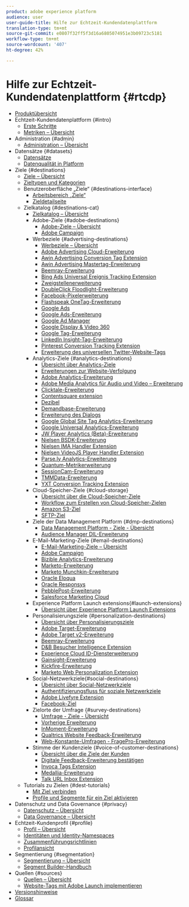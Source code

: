 ```yaml
---
product: adobe experience platform
audience: user
user-guide-title: Hilfe zur Echtzeit-Kundendatenplattform
translation-type: tm+mt
source-git-commit: e0807f32ff5f3d16a6805074951e3b09723c5181
workflow-type: tm+mt
source-wordcount: '407'
ht-degree: 42%

---
```



# Hilfe zur Echtzeit-Kundendatenplattform {#rtcdp}

* [Produktübersicht](overview.md)
* Echtzeit-Kundendatenplattform {#intro}
   * [Erste Schritte](get-started.md)
   * [Metriken – Übersicht](home-page-dashboards.md)
* Administration {#admin}
   * [Administration – Übersicht](administration/admin-overview.md)
* Datensätze {#datasets}
   * [Datensätze](datasets/dataset.md)
   * [Datenqualität in Platform](datasets/data-quality.md)
* Ziele {#destinations}
   * [Ziele – Übersicht](destinations/destinations-overview.md)
   * [Zieltypen und Kategorien](/help/rtcdp/destinations/destination-types.md)
   * Benutzeroberfläche „Ziele“ {#destinations-interface}
      * [Arbeitsbereich „Ziele“](destinations/destinations-workspace.md)
      * [Zieldetailseite](destinations/destination-details-page.md)
   * Zielkatalog {#destinations-cat}
      * [Zielkatalog – Übersicht](destinations/destinations-catalog.md)
      * Adobe-Ziele {#adobe-destinations}
         * [Adobe-Ziele – Übersicht](destinations/adobe-destinations.md)
         * [Adobe Campaign](destinations/adobe-campaign-destination.md)
      * Werbeziele {#advertising-destinations}
         * [Werbeziele – Übersicht](destinations/advertising-destinations.md)
         * [Adobe Advertising Cloud-Erweiterung](/help/rtcdp/destinations/adobe-advertising-cloud-extension.md)
         * [Awin Advertising Conversion Tag Extension](/help/rtcdp/destinations/awin-conversiontag-extension.md)
         * [Awin Advertising Mastertag-Erweiterung](/help/rtcdp/destinations/awin-mastertag-extension.md)
         * [Beemray-Erweiterung](/help/rtcdp/destinations/beemray-extension.md)
         * [Bing Ads Universal Ereignis Tracking Extension](/help/rtcdp/destinations/bing-ads-extension.md)
         * [Zweigstellenerweiterung](/help/rtcdp/destinations/branch-extension.md)
         * [DoubleClick Floodlight-Erweiterung](/help/rtcdp/destinations/doubleclick-floodlight-extension.md)
         * [Facebook-Pixelerweiterung](/help/rtcdp/destinations/facebook-pixel-extension.md)
         * [Flashspeak OneTag-Erweiterung](/help/rtcdp/destinations/flashtalking-extension.md)
         * [Google Ads](/help/rtcdp/destinations/google-ads-destination.md)
         * [Google Ads-Erweiterung](/help/rtcdp/destinations/google-ads-extension.md)
         * [Google Ad Manager](/help/rtcdp/destinations/google-ad-manager-destination.md)
         * [Google Display &amp; Video 360](/help/rtcdp/destinations/google-dv360-destination.md)
         * [Google Tag-Erweiterung](/help/rtcdp/destinations/gtag-advertising-extension.md)
         * [LinkedIn Insight-Tag-Erweiterung](/help/rtcdp/destinations/linkedin-extension.md)
         * [Pinterest Conversion Tracking Extension](destinations/pinterest-extension.md)
         * [Erweiterung des universellen Twitter-Website-Tags](destinations/twitter-uwt-extension.md)
      * Analytics-Ziele {#analytics-destinations}
         * [Übersicht über Analytics-Ziele](destinations/analytics-destinations.md)
         * [Erweiterungen zur Website-Verfolgung](/help/rtcdp/destinations/adform-extension.md)
         * [Adobe Analytics-Erweiterung](/help/rtcdp/destinations/adobe-analytics-extension.md)
         * [Adobe Media Analytics für Audio und Video – Erweiterung](/help/rtcdp/destinations/adobe-video-analytics-extension.md)
         * [Clicktale-Erweiterung](/help/rtcdp/destinations/clicktale-extension.md)
         * [Contentsquare extension](/help/rtcdp/destinations/contentsquare-extension.md)
         * [Dezibel](/help/rtcdp/destinations/decibel-extension.md)
         * [Demandbase-Erweiterung](/help/rtcdp/destinations/demandbase-extension.md)
         * [Erweiterung des Dialogs](/help/rtcdp/destinations/dialogtech-extension.md)
         * [Google Global Site Tag Analytics-Erweiterung](/help/rtcdp/destinations/gtag-analytics-extension.md)
         * [Google Universal Analytics-Erweiterung](/help/rtcdp/destinations/google-universal-analytics-extension.md)
         * [JW Player Analytics (Beta)-Erweiterung](/help/rtcdp/destinations/jw-player-analytics-extension.md)
         * [Nielsen BSDK-Erweiterung](destinations/nielsen-bsdk-extension.md)
         * [Nielsen IMA Handler Extension](destinations/nielsen-ima-extension.md)
         * [Nielsen VideoJS Player Handler Extension](destinations/nielsen-videojs-extension.md)
         * [Parse.ly Analytics-Erweiterung](destinations/parsely-extension.md)
         * [Quantum-Metrikerweiterung](destinations/quantum-metric-extension.md)
         * [SessionCam-Erweiterung](destinations/sessioncam-extension.md)
         * [TMMData-Erweiterung](destinations/tmmdata-extension.md)
         * [YXT Conversion Tracking Extension](destinations/yext-extension.md)
      * Cloud-Speicher-Ziele {#cloud-storage}
         * [Übersicht über die Cloud-Speicher-Ziele](destinations/cloud-storage-destinations.md)
         * [Workflow zum Erstellen von Cloud-Speicher-Zielen](/help/rtcdp/destinations/cloud-storage-destinations-workflow.md)
         * [Amazon S3-Ziel](destinations/amazon-s3-destination.md)
         * [SFTP-Ziel](destinations/sftp-destination.md)
      * Ziele der Data Management Platform {#dmp-destinations}
         * [Data Management Platform - Ziele - Übersicht](destinations/dmp-destinations.md)
         * [Audience Manager DIL-Erweiterung](/help/rtcdp/destinations/aam-dil-extension.md)
      * E-Mail-Marketing-Ziele {#email-destinations}
         * [E-Mail-Marketing-Ziele – Übersicht](destinations/email-marketing-destinations.md)
         * [Adobe Campaign](destinations/adobe-campaign-destination.md)
         * [Bizible Analytics-Erweiterung](/help/rtcdp/destinations/bizible-extension.md)
         * [Marketo-Erweiterung](destinations/marketo-extension.md)
         * [Marketo Munchkin-Erweiterung](destinations/marketo-munchkin-extension.md)
         * [Oracle Eloqua](destinations/oracle-eloqua-destination.md)
         * [Oracle Responsys](destinations/oracle-responsys-destination.md)
         * [PebblePost-Erweiterung](destinations/pebblepost-extension.md)
         * [Salesforce Marketing Cloud](destinations/salesforce-marketing-cloud-destination.md)
      * Experience Platform Launch extensions{#launch-extensions}
         * [Übersicht über Experience Platform Launch Extensions](/help/rtcdp/destinations/experience-platform-launch-extensions.md)
      * Personalisierungsziele {#personalization-destinations}
         * [Übersicht über Personalisierungsziele](/help/rtcdp/destinations/personalization-destinations.md)
         * [Adobe Target-Erweiterung](/help/rtcdp/destinations/adobe-target-extension.md)
         * [Adobe Target v2-Erweiterung](/help/rtcdp/destinations/adobe-target-v2-extension.md)
         * [Beemray-Erweiterung](/help/rtcdp/destinations/beemray-extension.md)
         * [D&amp;B Besucher Intelligence Extension](/help/rtcdp/destinations/dnb-extension.md)
         * [Experience Cloud ID-Diensterweiterung](/help/rtcdp/destinations/adobe-ecid-extension.md)
         * [Gainsight-Erweiterung](/help/rtcdp/destinations/gainsight-extension.md)
         * [Kickfire-Erweiterung](/help/rtcdp/destinations/kickfire-extension.md)
         * [Marketo Web Personalization Extension](destinations/marketo-web-personalization-extension.md)
      * Social-Netzwerkziele{#social-destinations}
         * [Übersicht über Social-Netzwerkziele](/help/rtcdp/destinations/social-network-destinations.md)
         * [Authentifizierungsfluss für soziale Netzwerkziele](/help/rtcdp/destinations/social-network-destinations-workflow.md)
         * [Adobe Livefyre Extension](/help/rtcdp/destinations/adobe-livefyre-extension.md)
         * [Facebook-Ziel](/help/rtcdp/destinations/facebook-destination.md)
      * Zielorte der Umfrage {#survey-destinations}
         * [Umfrage - Ziele - Übersicht](/help/rtcdp/destinations/survey-destinations.md)
         * [Vorherige Erweiterung](/help/rtcdp/destinations/foresee-extension.md)
         * [InMoment-Erweiterung](/help/rtcdp/destinations/inmoment-extension.md)
         * [Qualtrics Website Feedback-Erweiterung](destinations/qualtrics-extension.md)
         * [Web-Konstante-Umfragen - FragePro-Erweiterung](/help/rtcdp/destinations/web-intercept-surveys-extension.md)
      * Stimme der Kundenziele {#voice-of-customer-destinations}
         * [Übersicht über die Ziele der Kunden](/help/rtcdp/destinations/voice-of-customer-destinations.md)
         * [Digitale Feedback-Erweiterung bestätigen](/help/rtcdp/destinations/confirmit-digital-feedback-extension.md)
         * [Invoca Tags Extension](/help/rtcdp/destinations/invoca-extension.md)
         * [Medallia-Erweiterung](destinations/medallia-extension.md)
         * [Talk URL Inbox Extension](destinations/talkurl-extension.md)
   * Tutorials zu Zielen {#dest-tutorials}
      * [Mit Ziel verbinden](/help/rtcdp/destinations/connect-destination.md)
      * [Profile und Segmente für ein Ziel aktivieren](destinations/activate-destinations.md)
* Datenschutz und Data Governance {#privacy}
   * [Datenschutz – Übersicht](privacy/privacy-overview.md)
   * [Data Governance – Übersicht](privacy/data-governance-overview.md)
* Echtzeit-Kundenprofil {#profile}
   * [Profil – Übersicht](profile/profile-overview.md)
   * [Identitäten und Identity-Namespaces](profile/identities-overview.md)
   * [Zusammenführungsrichtlinien](profile/merge-policies.md)
   * [Profilansicht](profile/profile-viewer.md)
* Segmentierung {#segmentation}
   * [Segmentierung – Übersicht](segmentation/segmentation-overview.md)
   * [Segment Builder-Handbuch](segmentation/segment-builder-guide.md)
* Quellen {#sources}
   * [Quellen – Übersicht](sources/sources-overview.md)
   * [Website-Tags mit Adobe Launch implementieren](sources/launch.md)
* [Versionshinweise](https://www.adobe.com/go/platform-release-notes-en)
* [Glossar](https://www.adobe.com/go/platform-glossary-en)
